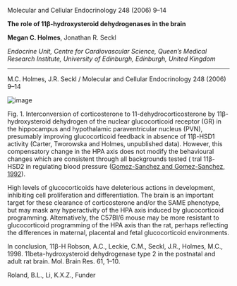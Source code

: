 
Molecular and Cellular Endocrinology 248 (2006) 9–14

**The role of 11β-hydroxysteroid dehydrogenases in the brain**

**Megan C. Holmes**, Jonathan R. Seckl

*Endocrine Unit, Centre for Cardiovascular Science, Queen’s Medical Research Institute, University of Edinburgh, Edinburgh, United Kingdom*

---


M.C. Holmes, J.R. Seckl / Molecular and Cellular Endocrinology 248 (2006) 9–14

![image](https://i.imgur.com/1234567.png)

Fig. 1. Interconversion of corticosterone to 11-dehydrocorticosterone by 11β-hydroxysteroid dehydrogen
of the nuclear glucocorticoid receptor (GR) in the hippocampus and hypothalamic paraventricular nucleus (PVN), presumably improving glucocorticoid feedback in absence of 11β-HSD1 activity (Carter, Tworowska and Holmes, unpublished data). However, this compensatory change in the HPA axis does not modify the behavioural changes which are consistent through all backgrounds tested (
tral 11β-HSD2 in regulating blood pressure ([Gomez-Sanchez and Gomez-Sanchez, 1992](https://doi.org/10.1038/nm0592-476)).

High levels of glucocorticoids have deleterious actions in development, inhibiting cell proliferation and differentiation. The brain is an important target for these
clearance of corticosterone and/or the SAME phenotype, but may mask any hyperactivity of the HPA axis induced by glucocorticoid programming. Alternatively, the C57Bl/6 mouse may be more resistant to glucocorticoid programming of the HPA axis than the rat, perhaps reflecting the differences in maternal, placental and fetal glucocorticoid environments.

In conclusion, 11β-H
Robson, A.C., Leckie, C.M., Seckl, J.R., Holmes, M.C., 1998. 11beta-hydroxysteroid dehydrogenase type 2 in the postnatal and adult rat brain. Mol. Brain Res. 61, 1–10.

Roland, B.L., Li, K.X.Z., Funder